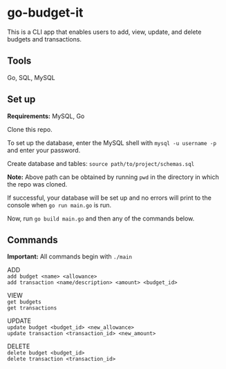 # go-budget-it
This is a CLI app that enables users to add, view, update, and delete budgets and transactions.

## Tools
Go, SQL, MySQL

## Set up
**Requirements:** MySQL, Go

Clone this repo.

To set up the database, enter the MySQL shell with `mysql -u username -p` and enter your password.

Create database and tables: `source path/to/project/schemas.sql`

**Note:** Above path can be obtained by running `pwd` in the directory in which the repo was cloned.

If successful, your database will be set up and no errors will print to the console when `go run main.go` is run.

Now, run `go build main.go` and then any of the commands below.

## Commands

**Important:** All commands begin with `./main`

ADD <br>
`add budget <name> <allowance>` <br>
`add transaction <name/description> <amount> <budget_id>`

VIEW <br>
`get budgets` <br>
`get transactions`

UPDATE <br>
`update budget <budget_id> <new_allowance>` <br>
`update transaction <transaction_id> <new_amount>`

DELETE <br>
`delete budget <budget_id>` <br>
`delete transaction <transaction_id>`